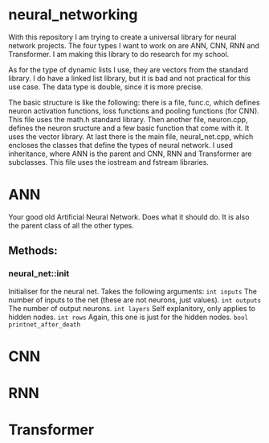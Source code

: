 # neural_networking
With this repository I am trying to create a universal library for neural network projects. The four types I want to work on are ANN, CNN, RNN and Transformer. I am making this library to do research for my school.

As for the type of dynamic lists I use, they are vectors from the standard library. I do have a linked list library, but it is bad and not practical for this use case. The data type is double, since it is more precise.

The basic structure is like the following: there is a file, func.c, which defines neuron activation functions, loss functions and pooling functions (for CNN). This file uses the math.h standard library. Then another file, neuron.cpp, defines the neuron sructure and a few basic function that come with it. It uses the vector library. At last there is the main file, neural_net.cpp, which encloses the classes that define the types of neural network. I used inheritance, where ANN is the parent and CNN, RNN and Transformer are subclasses. This file uses the iostream and fstream libraries. 

# ANN
Your good old Artificial Neural Network. Does what it should do. It is also the parent class of all the other types.
## Methods:
### neural_net::init
Initialiser for the neural net. Takes the following arguments:
`int inputs`    The number of inputs to the net (these are not neurons, just values).
`int outputs`   The number of output neurons.
`int layers`    Self explanitory, only applies to hidden nodes.
`int rows`      Again, this one is just for the hidden nodes.
`bool printnet_after_death` 

# CNN

# RNN

# Transformer
